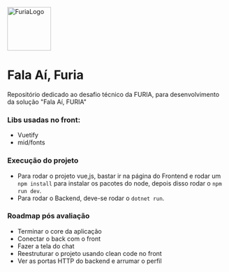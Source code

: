 <p align="left">
  <img src="https://upload.wikimedia.org/wikipedia/pt/f/f9/Furia_Esports_logo.png" style="margin-right: 20px;" alt="FuriaLogo" width="100"/>
</p>

# Fala Aí, Furia
Repositório dedicado ao desafio técnico da FURIA, para desenvolvimento da solução "Fala Aí, FURIA" 

### Libs usadas no front:
- Vuetify
- mid/fonts

### Execução do projeto
- Para rodar o projeto vue,js, bastar ir na página do Frontend e rodar um `npm install` para instalar os pacotes do node, depois disso rodar o `npm run dev`.
- Para rodar o Backend, deve-se rodar o `dotnet run`.

### Roadmap pós avaliação
- Terminar o core da aplicação
- Conectar o back com o front
- Fazer a tela do chat
- Reestruturar o projeto usando clean code no front
- Ver as portas HTTP do backend e arrumar o perfil
